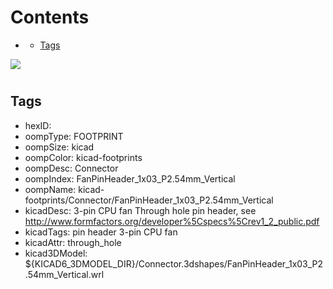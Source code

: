 



Contents
========

* [](#)
	* [Tags](#tags)
  
![][im]
# 

## Tags

- hexID: 
- oompType: FOOTPRINT
- oompSize: kicad
- oompColor: kicad-footprints
- oompDesc: Connector
- oompIndex: FanPinHeader_1x03_P2.54mm_Vertical
- oompName: kicad-footprints/Connector/FanPinHeader_1x03_P2.54mm_Vertical
- kicadDesc: 3-pin CPU fan Through hole pin header, see http://www.formfactors.org/developer%5Cspecs%5Crev1_2_public.pdf
- kicadTags: pin header 3-pin CPU fan
- kicadAttr: through_hole
- kicad3DModel: ${KICAD6_3DMODEL_DIR}/Connector.3dshapes/FanPinHeader_1x03_P2.54mm_Vertical.wrl



[im]: image.png
